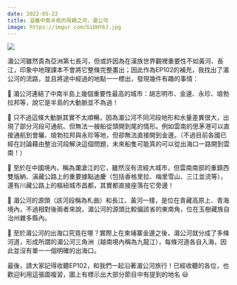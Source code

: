```yaml
---
date: 2022-05-22
title: 滋養中南半島的母親之河，湄公河
image: https://imgur.com/GiUHY6J.jpg
---
```

![](https://imgur.com/GiUHY6J.jpg)

湄公河雖然貴為亞洲第七長河，但或許因為在漢族世界觀裡重要性不如黃河、長江，印象中地理課本不會將它整條完整畫出；因此作為EP102的補充，我找出了湄公河的流路，並且將途中經過的地點一一標出，發現幾件有趣的事情：

📍 湄公河連結了中南半島上幾個重要性最高的城市：胡志明市、金邊、永珍、琅勃拉邦等，說它是半島的大動脈並不為過！

📍 只不過這條大動脈其實不太順暢，因為湄公河不同河段地形和水量差異很大，出現了部分河段可通航、但無法一艘船從頭開到尾的情形。例如雲南的思茅港可以直接通航到會曬、琅勃拉邦與永珍等地，但卻無法直接開到金邊。（不過目前各國已經在討論藉由整治河段解決這個問題，未來船隻可能真的可以從出海口一路開到雲南！）

📍 至於在中國境內，稱為瀾滄江的它，雖然沒有流經大城市，但雲南南部的重鎮西雙版納、滇藏公路上的重要據點迪慶（包括香格里拉、梅里雪山、三江並流等），還有川藏公路上的樞紐城市昌都，其實都直接座落在它旁邊！

📍 湄公河的源頭（該河段稱為札曲）和長江、黃河一樣，是位在青藏高原上、青海境內，不過相對後兩者來說，湄公河的源頭比較偏該省的東南角，位在玉樹藏族自治州雜多縣內。

📍 至於湄公河的出海口究竟在哪？實際上在柬埔寨金邊之後，湄公河就分成了多條河道，形成所謂的湄公河三角洲（越南境內稱為九龍江），每條河道各自入海，因此並沒有單一一個明確的出海口。

最後，請大家記得收聽EP102，和我們一起沿著湄公河旅行！已經收聽的各位，也歡迎利用這張圖複習，圖上有標示出大部分節目中有提到的地名 😃